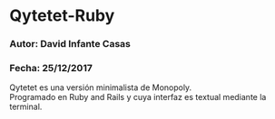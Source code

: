 # Qytetet-Ruby

### Autor: David Infante Casas
### Fecha: 25/12/2017

Qytetet es una versión minimalista de Monopoly.  
Programado en Ruby and Rails y cuya interfaz es textual mediante la terminal.
